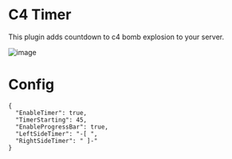 # C4 Timer
This plugin adds countdown to c4 bomb explosion to your server.

![image](https://i.imgur.com/rE9S8ag.jpg)

# Config
```
{
  "EnableTimer": true,
  "TimerStarting": 45,
  "EnableProgressBar": true,
  "LeftSideTimer": "-[ ",
  "RightSideTimer": " ]-"
}

